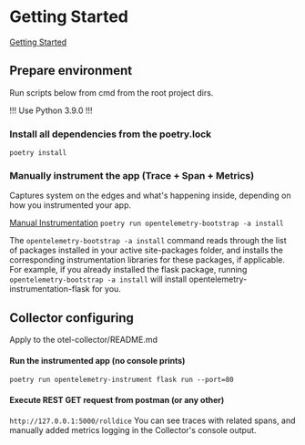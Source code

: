 # Getting Started
[Getting Started](https://opentelemetry.io/docs/instrumentation/python/getting-started/)

## Prepare environment
Run scripts below from cmd from the root project dirs.

!!! Use Python 3.9.0 !!!

### Install all dependencies from the poetry.lock
`poetry install`

### Manually instrument the app (Trace + Span + Metrics)
Captures system on the edges and what's happening inside, depending on how you instrumented your app.

[Manual Instrumentation](https://opentelemetry.io/docs/instrumentation/python/manual/)
`poetry run opentelemetry-bootstrap -a install`

The `opentelemetry-bootstrap -a install` command reads through the list of packages installed in your active site-packages folder, 
and installs the corresponding instrumentation libraries for these packages, if applicable. For example, if you already installed 
the flask package, running `opentelemetry-bootstrap -a install` will install opentelemetry-instrumentation-flask for you.

## Collector configuring
Apply to the otel-collector/README.md

#### Run the instrumented app (no console prints)
`poetry run opentelemetry-instrument flask run --port=80`

#### Execute REST GET request from postman (or any other)
`http://127.0.0.1:5000/rolldice`
You can see traces with related spans, and manually added metrics logging in the Collector's console output.